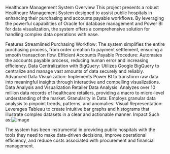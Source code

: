 Healthcare Management System
Overview
This project presents a robust Healthcare Management System designed to assist public hospitals in enhancing their purchasing and accounts payable workflows. By leveraging the powerful capabilities of Oracle for database management and Power BI for data visualization, the system offers a comprehensive solution for handling complex data operations with ease.

Features
Streamlined Purchasing Workflow: The system simplifies the entire purchasing process, from order creation to payment settlement, ensuring a smooth transaction flow.
Efficient Accounts Payable Procedure: Automates the accounts payable process, reducing human error and increasing efficiency.
Data Centralization with BigQuery: Utilizes Google BigQuery to centralize and manage vast amounts of data securely and reliably.
Advanced Data Visualization: Implements Power BI to transform raw data into meaningful insights through interactive and compelling visualizations.
Data Analysis and Visualization
Retailer Data Analysis: Analyzes over 10 million data records of healthcare retailers, providing a macro to micro-level understanding of the market.
Granularity in Data: Employs granular data analysis to pinpoint trends, patterns, and anomalies.
Visual Representation: Leverages Tableau to create intuitive bar graphs and histograms that illustrate complex datasets in a clear and actionable manner.
Impact Such as:![image](https://github.com/Shre100696/HealthCare-Management-System/assets/114705374/a604bc3b-b1e9-413c-9ab4-0e283a3d7d52)

The system has been instrumental in providing public hospitals with the tools they need to make data-driven decisions, improve operational efficiency, and reduce costs associated with procurement and financial management.
